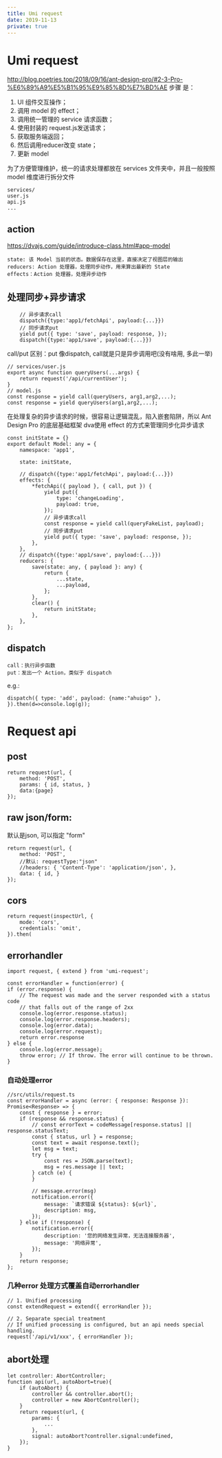 ```yaml
---
title: Umi request
date: 2019-11-13
private: true
---
```

# Umi request
http://blog.poetries.top/2018/09/16/ant-design-pro/#2-3-Pro-%E6%89%A9%E5%B1%95%E9%85%8D%E7%BD%AE
步骤 是：
1. UI 组件交互操作；
1. 调用 model 的 effect；
1. 调用统一管理的 service 请求函数；
1. 使用封装的 request.js发送请求；
1. 获取服务端返回；
1. 然后调用reducer改变 state；
1. 更新 model

为了方便管理维护，统一的请求处理都放在 services 文件夹中，并且一般按照 model 维度进行拆分文件

    services/
    user.js
    api.js
    ...

## action
https://dvajs.com/guide/introduce-class.html#app-model

    state: 该 Model 当前的状态。数据保存在这里，直接决定了视图层的输出
    reducers: Action 处理器，处理同步动作，用来算出最新的 State
    effects：Action 处理器，处理异步动作


## 处理同步+异步请求

        // 异步请求call
        dispatch({type:'app1/fetchApi', payload:{...}})
        // 同步请求put
        yield put({ type: 'save', payload: response, });
        dispatch({type:'app1/save', payload:{...}})

call/put 区别：put 像dispatch, call就是只是异步调用吧(没有啥用, 多此一举)

    // services/user.js
    export async function queryUsers(...args) {
        return request('/api/currentUser');
    }
    // model.js
    const response = yield call(queryUsers, arg1,arg2,...);
    const response = yield queryUsers(arg1,arg2,...);

在处理复杂的异步请求的时候，很容易让逻辑混乱，陷入嵌套陷阱，所以 Ant Design Pro 的底层基础框架 dva使用 effect 的方式来管理同步化异步请求

    const initState = {}
    export default Model: any = {
        namespace: 'app1',

        state: initState,

        // dispatch({type:'app1/fetchApi', payload:{...}})
        effects: {
            *fetchApi({ payload }, { call, put }) {
                yield put({
                    type: 'changeLoading',
                    payload: true,
                });
                // 异步请求call
                const response = yield call(queryFakeList, payload);
                // 同步请求put
                yield put({ type: 'save', payload: response, });
            },
        },
        // dispatch({type:'app1/save', payload:{...}})
        reducers: {
            save(state: any, { payload }: any) {
                return {
                    ...state,
                    ...payload,
                };
            },
            clear() {
                return initState;
            },
        },
    };



## dispatch
    call：执行异步函数
    put：发出一个 Action，类似于 dispatch

e.g.:

    dispatch({ type: 'add', payload: {name:"ahuigo" }, }).then(d=>console.log(g));
    
# Request api
## post
    return request(url, {
        method: 'POST',
        params: { id, status, }
        data:{page}
    });

## raw json/form:
默认是json, 可以指定 "form"

    return request(url, {
        method: 'POST',
        //默认: requestType:"json" 
        //headers: { 'Content-Type': 'application/json', },
        data: { id, }
    });

## cors
    return request(inspectUrl, {
        mode: 'cors',
        credentials: 'omit',
    }).then(

## errorhandler
    import request, { extend } from 'umi-request';

    const errorHandler = function(error) {
    if (error.response) {
        // The request was made and the server responded with a status code
        // that falls out of the range of 2xx
        console.log(error.response.status);
        console.log(error.response.headers);
        console.log(error.data);
        console.log(error.request);
        return error.response
    } else {
        console.log(error.message);
        throw error; // If throw. The error will continue to be thrown.
    }

### 自动处理error

    //src/utils/request.ts
    const errorHandler = async (error: { response: Response }): Promise<Response> => {
        const { response } = error;
        if (response && response.status) {
            // const errorText = codeMessage[response.status] || response.statusText;
            const { status, url } = response;
            const text = await response.text();
            let msg = text;
            try {
                const res = JSON.parse(text);
                msg = res.message || text;
            } catch (e) {
            }

            // message.error(msg)
            notification.error({
                message: `请求错误 ${status}: ${url}`,
                description: msg,
            });
        } else if (!response) {
            notification.error({
                description: '您的网络发生异常，无法连接服务器',
                message: '网络异常',
            });
        }
        return response;
    };

### 几种error 处理方式覆盖自动errorhandler

    // 1. Unified processing
    const extendRequest = extend({ errorHandler });

    // 2. Separate special treatment
    // If unified processing is configured, but an api needs special handling. 
    request('/api/v1/xxx', { errorHandler });

## abort处理

    let controller: AbortController;
    function api(url, autoAbort=true){
        if (autoAbort) {
            controller && controller.abort();
            controller = new AbortController();
        }
        return request(url, {
            params: {
                ...
            },
            signal: autoAbort?controller.signal:undefined,
        });
    }